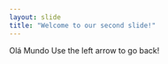 ```yaml
---
layout: slide
title: "Welcome to our second slide!"
---
```

Olá Mundo
Use the left arrow to go back!